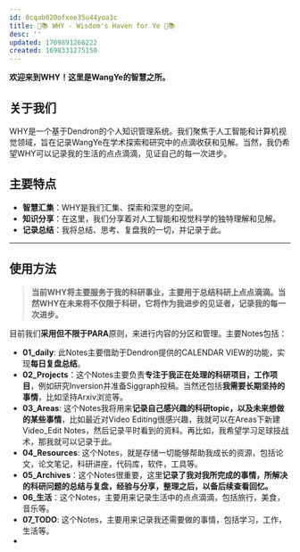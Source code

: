 ```yaml
---
id: 0cqab020ofxee35u44yoa3c
title: 🌟📚 WHY - Wisdom's Haven for Ye 🌟📚
desc: ''
updated: 1709891266222
created: 1698331275150
---
```


**欢迎来到WHY！这里是WangYe的智慧之所。**

## **关于我们**
WHY是一个基于Dendron的个人知识管理系统。我们聚焦于人工智能和计算机视觉领域，旨在记录WangYe在学术探索和研究中的点滴收获和见解。当然，我仍希望WHY可以记录我的生活的点点滴滴，见证自己的每一次进步。

## **主要特点**
- **智慧汇集**：WHY是我们汇集、探索和深思的空间。
- **知识分享**：在这里，我们分享着对人工智能和视觉科学的独特理解和见解。
- **记录总结**：我将总结、思考、复盘我的一切，并记录于此。

---

## **使用方法**
> **当前WHY将主要服务于我的科研事业，主要用于总结科研上点点滴滴。当然WHY在未来将不仅限于科研，它将作为我进步的见证者，记录我的每一次进步。**


目前我们**采用但不限于PARA**原则，来进行内容的分区和管理。主要Notes包括：

* **01_daily**: 此Notes主要借助于Dendron提供的CALENDAR VIEW的功能，实现**每日复盘总结**。
* **02_Projects**：这个Notes主要负责**专注于我正在处理的科研项目，工作项目**，例如研究Inversion并准备Siggraph投稿。当然还包括**我需要长期坚持的事情**，比如坚持Arxiv浏览等。 
* **03_Areas**: 这个Notes我将用来**记录自己感兴趣的科研topic，以及未来想做的某些事情**，比如最近对Video Editing很感兴趣，我就可以在Areas下新建Video_Edit Notes，然后记录平时看到的资料。再比如，我希望学习足球技战术，那我就可以记录于此。
* **04_Resources**: 这个Notes，就是存储一切能够帮助我成长的资源，包括论文，论文笔记，科研讲座，代码库，软件，工具等。
* **05_Archives**：这个Notes很重要，这里**记录了我对我所完成的事情，所解决的科研问题的总结与复盘，经验与分享，整理之后，以备后续查看回忆。**
* **06_生活**：这个Notes，主要用来记录生活中的点点滴滴，包括旅行，美食，音乐等。
* **07_TODO**: 这个Notes，主要用来记录我还需要做的事情，包括学习，工作，生活等。
* 


